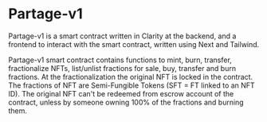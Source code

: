 # Partage-v1
Partage-v1 is a smart contract written in Clarity at the backend, and a frontend to interact with the smart contract, written using Next and Tailwind.

Partage-v1 smart contract contains functions to mint, burn, transfer, fractionalize NFTs, list/unlist fractions for sale, buy, transfer and burn fractions. At the fractionalization the original NFT is locked in the contract. The fractions of NFT are Semi-Fungible Tokens (SFT = FT linked to an NFT ID). The original NFT can't be redeemed from escrow account of the contract, unless by someone owning 100% of the fractions and burning them. 
